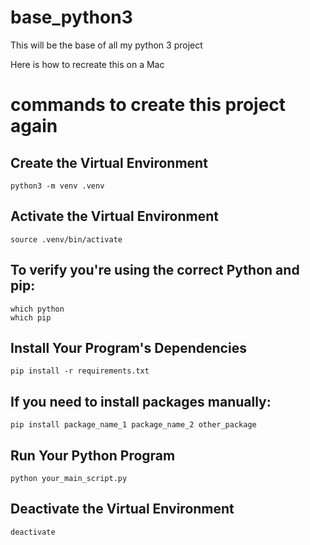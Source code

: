 # base_python3

This will be the base of all my python 3 project

Here is how to recreate this on a Mac

# commands to create this project again

## Create the Virtual Environment

```
python3 -m venv .venv
```

## Activate the Virtual Environment

```
source .venv/bin/activate
```

## To verify you're using the correct Python and pip:

```
which python
which pip
```

## Install Your Program's Dependencies

```
pip install -r requirements.txt
```

## If you need to install packages manually:

```
pip install package_name_1 package_name_2 other_package
```

## Run Your Python Program

```
python your_main_script.py
```

## Deactivate the Virtual Environment

```
deactivate
```
